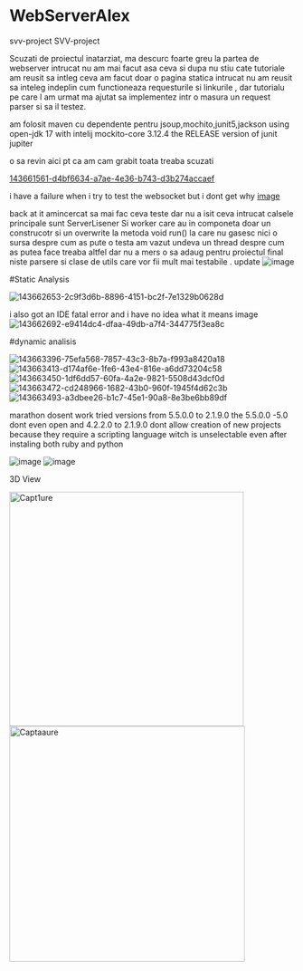 # WebServerAlex
svv-project
SVV-project

Scuzati de proiectul inatarziat, ma descurc foarte greu la partea de webserver intrucat nu am mai facut asa ceva si dupa nu stiu cate tutoriale am reusit sa intleg ceva am facut doar o pagina statica intrucat nu am reusit sa inteleg indeplin cum functioneaza requesturile si linkurile , dar tutorialu pe care l am urmat ma ajutat sa implementez intr o masura un request parser si sa il testez.

am folosit maven cu dependente pentru jsoup,mochito,junit5,jackson
using open-jdk 17 with intelij
mockito-core 3.12.4
the RELEASE version of junit jupiter




o sa revin aici pt ca am cam grabit toata treaba scuzati

[143661561-d4bf6634-a7ae-4e36-b743-d3b274accaef](https://user-images.githubusercontent.com/62361292/144742662-55c48164-ffc1-458a-a15d-71075b016f5d.png)


i have a failure when i try to test the websocket but i dont get why 
[image](https://user-images.githubusercontent.com/62361292/144742710-9e5f7622-5e2d-4e55-9c9e-e3527b00ec56.png)



back at it amincercat sa mai fac ceva teste dar nu a isit ceva intrucat calsele principale sunt ServerLisener Si worker care au in componeta doar un construcotr si un overwrite la metoda void run() la care  nu gasesc nici o sursa despre cum as pute o testa am vazut undeva un thread despre cum as putea face treaba altfel dar nu a mers 
o sa adaug pentru proiectul final niste parsere si clase de utils care vor fii mult mai testabile .
update 
![image](https://user-images.githubusercontent.com/62361292/145144638-a3cbe16c-f0d8-4560-8506-6224753024c7.png)








#Static Analysis


![143662653-2c9f3d6b-8896-4151-bc2f-7e1329b0628d](https://user-images.githubusercontent.com/62361292/144742615-66dedc9f-9bdc-4489-93e1-fb04a4cbcfd2.png)


i also got an IDE fatal error and i have no idea what it means image
![143662692-e9414dc4-dfaa-49db-a7f4-344775f3ea8c](https://user-images.githubusercontent.com/62361292/144742631-635ad3c0-3360-4613-af58-fe51ade81f5a.png)


#dynamic analisis 

![143663396-75efa568-7857-43c3-8b7a-f993a8420a18](https://user-images.githubusercontent.com/62361292/144742575-72230d48-b50e-48ac-86cc-c39e03705cc8.png)
![143663413-d174af6e-1fe6-43e4-816e-a6dd73204c58](https://user-images.githubusercontent.com/62361292/144742579-eae51382-243c-4e10-9ff2-e8264b3b9ff4.png)
![143663450-1df6dd57-60fa-4a2e-9821-5508d43dcf0d](https://user-images.githubusercontent.com/62361292/144742581-90761639-bab3-4025-ac10-8283f7f8d84e.png)
![143663472-cd248966-1682-43b0-960f-1945f4d62c3b](https://user-images.githubusercontent.com/62361292/144742586-ededd980-b708-4af1-9ab5-b49e31f17574.png)
![143663493-a3dbee26-b1c7-45e1-90a8-8e3be6bb89df](https://user-images.githubusercontent.com/62361292/144742595-c2712a46-6103-4525-bf90-e11243bc801a.png)








marathon dosent work tried versions from 5.5.0.0 to 2.1.9.0
the 5.5.0.0 -5.0 dont even open and 4.2.2.0 to 2.1.9.0 dont allow creation of new projects because they require a scripting language witch is unselectable even after instaling both ruby and python 

![image](https://user-images.githubusercontent.com/62361292/146845314-d72448cb-c010-4222-b6e2-22cd1468129e.png)
![image](https://user-images.githubusercontent.com/62361292/146845342-415f30ef-844f-4f38-939b-478bbfdf9da0.png)




3D View


<img width="414" alt="Capt1ure" src="https://user-images.githubusercontent.com/62361292/146845386-7028a50b-56c0-4247-8363-f84606bb231e.PNG"><img width="416" alt="Captaaure" src="https://user-images.githubusercontent.com/62361292/146845388-186d217e-83b7-4bcd-81b3-5c2eb4980b83.PNG">








